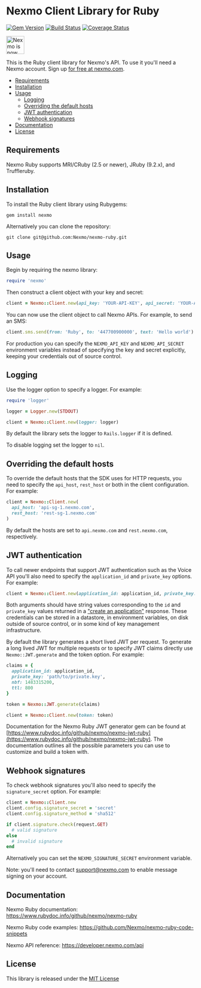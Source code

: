 # Nexmo Client Library for Ruby

[![Gem Version](https://badge.fury.io/rb/nexmo.svg)](https://badge.fury.io/rb/nexmo) [![Build Status](https://api.travis-ci.org/Nexmo/nexmo-ruby.svg?branch=master)](https://travis-ci.org/Nexmo/nexmo-ruby) [![Coverage Status](https://coveralls.io/repos/github/Nexmo/nexmo-ruby/badge.svg?branch=coveralls)](https://coveralls.io/github/Nexmo/nexmo-ruby?branch=master)

<img src="https://developer.nexmo.com/assets/images/Vonage_Nexmo.svg" height="48px" alt="Nexmo is now known as Vonage" />

This is the Ruby client library for Nexmo's API. To use it you'll
need a Nexmo account. Sign up [for free at nexmo.com][signup].

* [Requirements](#requirements)
* [Installation](#installation)
* [Usage](#usage)
    * [Logging](#logging)
    * [Overriding the default hosts](#overriding-the-default-hosts)
    * [JWT authentication](#jwt-authentication)
    * [Webhook signatures](#webhook-signatures)
* [Documentation](#documentation)
* [License](#license)


## Requirements

Nexmo Ruby supports MRI/CRuby (2.5 or newer), JRuby (9.2.x), and Truffleruby.


## Installation

To install the Ruby client library using Rubygems:

    gem install nexmo

Alternatively you can clone the repository:

    git clone git@github.com:Nexmo/nexmo-ruby.git


## Usage

Begin by requiring the nexmo library:

```ruby
require 'nexmo'
```

Then construct a client object with your key and secret:

```ruby
client = Nexmo::Client.new(api_key: 'YOUR-API-KEY', api_secret: 'YOUR-API-SECRET')
```

You can now use the client object to call Nexmo APIs. For example, to send an SMS:

```ruby
client.sms.send(from: 'Ruby', to: '447700900000', text: 'Hello world')
```

For production you can specify the `NEXMO_API_KEY` and `NEXMO_API_SECRET`
environment variables instead of specifying the key and secret explicitly,
keeping your credentials out of source control.


## Logging

Use the logger option to specify a logger. For example:

```ruby
require 'logger'

logger = Logger.new(STDOUT)

client = Nexmo::Client.new(logger: logger)
```

By default the library sets the logger to `Rails.logger` if it is defined.

To disable logging set the logger to `nil`.


## Overriding the default hosts

To override the default hosts that the SDK uses for HTTP requests, you need to
specify the `api_host`, `rest_host` or both in the client configuration. For example:

```ruby
client = Nexmo::Client.new(
  api_host: 'api-sg-1.nexmo.com',
  rest_host: 'rest-sg-1.nexmo.com'
)
```

By default the hosts are set to `api.nexmo.com` and `rest.nexmo.com`, respectively.


## JWT authentication

To call newer endpoints that support JWT authentication such as the Voice API you'll
also need to specify the `application_id` and `private_key` options. For example:

```ruby
client = Nexmo::Client.new(application_id: application_id, private_key: private_key)
```

Both arguments should have string values corresponding to the `id` and `private_key`
values returned in a ["create an application"](https://developer.nexmo.com/api/application.v2#createApplication)
response. These credentials can be stored in a datastore, in environment variables,
on disk outside of source control, or in some kind of key management infrastructure.

By default the library generates a short lived JWT per request. To generate a long lived
JWT for multiple requests or to specify JWT claims directly use `Nexmo::JWT.generate` and
the token option. For example:

```ruby
claims = {
  application_id: application_id,
  private_key: 'path/to/private.key',
  nbf: 1483315200,
  ttl: 800
}

token = Nexmo::JWT.generate(claims)

client = Nexmo::Client.new(token: token)
````

Documentation for the Nexmo Ruby JWT generator gem can be found at
[https://www.rubydoc.info/github/nexmo/nexmo-jwt-ruby](https://www.rubydoc.info/github/nexmo/nexmo-jwt-ruby).
The documentation outlines all the possible parameters you can use to customize and build a token with.

## Webhook signatures

To check webhook signatures you'll also need to specify the `signature_secret` option. For example:

```ruby
client = Nexmo::Client.new
client.config.signature_secret = 'secret'
client.config.signature_method = 'sha512'

if client.signature.check(request.GET)
  # valid signature
else
  # invalid signature
end
```

Alternatively you can set the `NEXMO_SIGNATURE_SECRET` environment variable.

Note: you'll need to contact support@nexmo.com to enable message signing on your account.


## Documentation

Nexmo Ruby documentation: https://www.rubydoc.info/github/nexmo/nexmo-ruby

Nexmo Ruby code examples: https://github.com/Nexmo/nexmo-ruby-code-snippets

Nexmo API reference: https://developer.nexmo.com/api


## License

This library is released under the [MIT License][license]

[signup]: https://dashboard.nexmo.com/sign-up?utm_source=DEV_REL&utm_medium=github&utm_campaign=ruby-client-library
[license]: LICENSE.txt
